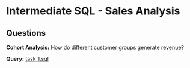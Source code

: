 # Intermediate SQL - Sales Analysis

## Questions
**Cohort Analysis:** How do different customer groups generate revenue?

**Query:** [task_1.sql](/views/task_1.sql)
